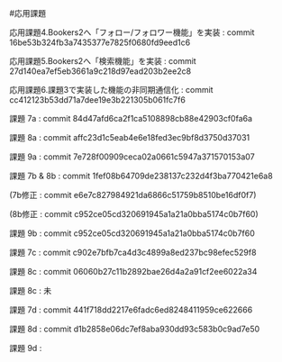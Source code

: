 
#応用課題

応用課題4.Bookers2へ「フォロー/フォロワー機能」を実装 : commit 16be53b324fb3a7435377e7825f0680fd9eed1c6

応用課題5.Bookers2へ「検索機能」を実装 : commit 27d140ea7ef5eb3661a9c218d97ead203b2ee2c8

応用課題6.課題3で実装した機能の非同期通信化 : commit cc412123b53dd71a7dee19e3b221305b061fc7f6

課題 7a : commit 84d47afd6ca2f1ca5108898cb88e42903cf0fa6a

課題 8a : commit affc23d1c5eab4e6e18fed3ec9bf8d3750d37031

課題 9a : commit 7e728f00909ceca02a0661c5947a371570153a07

課題 7b & 8b : commit 1fef08b64709de238137c232d4f3ba770421e6a8

(7b修正 : commit e6e7c827984921da6866c51759b8510be16df0f7)

(8b修正 : commit c952ce05cd320691945a1a21a0bba5174c0b7f60)

課題 9b : commit c952ce05cd320691945a1a21a0bba5174c0b7f60

課題 7c : commit c902e7bfb7ca4d3c4899a8ed237bc98efec529f8

課題 8c : commit 06060b27c11b2892bae26d4a2a91cf2ee6022a34

課題 8c : 未

課題 7d : commit 441f718dd2217e6fadc6ed8248411959ce622666

課題 8d : commit d1b2858e06dc7ef8aba930dd93c583b0c9ad7e50

課題 9d :
